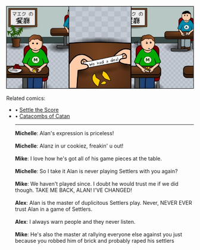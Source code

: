 <!--
.. title: ...In Bed
.. slug: in-bed
.. date: 2010/03/05 00:00:00
.. tags: 
.. link: 
.. description: 
-->

<a href='in-bed.html' title='View comments'>
<img class='comic' src='../assets/comics/20100305.jpg' />
</a>

<em></em>

<!-- TEASER_END -->
<div class='related'><span>Related comics:</span><ul class='inline'>
<li>&bull; <a href='settle-the-score.html'>Settle the Score</a></li>
<li>&bull; <a href='catacombs-of-catan.html'>Catacombs of Catan</a></li>
</li>
<hr />

<div class='comments'>
<b>Michelle</b>: Alan's expression is priceless!<br /><br />
<b>Michelle</b>: Alanz in ur cookiez, freakin' u out!<br /><br />
<b>Mike</b>: I love how he's got all of his game pieces at the table.<br /><br />
<b>Michelle</b>: So I take it Alan is never playing Settlers with you again?<br /><br />
<b>Mike</b>: We haven't played since.  I doubt he would trust me if we did though.  TAKE ME BACK, ALAN!  I'VE CHANGED!<br /><br />
<b>Alex</b>: Alan is the master of duplicitous Settlers play. Never, NEVER EVER trust Alan in a game of Settlers. <br /><br />
<b>Alex</b>: I always warn people and they never listen. <br /><br />
<b>Mike</b>: He's also the master at rallying everyone else against you just because you robbed him of brick and probably raped his settlers<br /><br />
</div>

